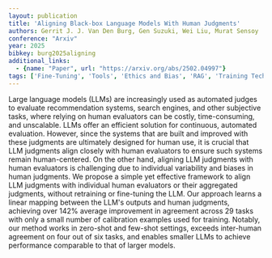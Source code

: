 ```yaml
---
layout: publication
title: 'Aligning Black-box Language Models With Human Judgments'
authors: Gerrit J. J. Van Den Burg, Gen Suzuki, Wei Liu, Murat Sensoy
conference: "Arxiv"
year: 2025
bibkey: burg2025aligning
additional_links:
  - {name: "Paper", url: "https://arxiv.org/abs/2502.04997"}
tags: ['Fine-Tuning', 'Tools', 'Ethics and Bias', 'RAG', 'Training Techniques', 'Pretraining Methods', 'Few-Shot']
---
```

Large language models (LLMs) are increasingly used as automated judges to
evaluate recommendation systems, search engines, and other subjective tasks,
where relying on human evaluators can be costly, time-consuming, and
unscalable. LLMs offer an efficient solution for continuous, automated
evaluation. However, since the systems that are built and improved with these
judgments are ultimately designed for human use, it is crucial that LLM
judgments align closely with human evaluators to ensure such systems remain
human-centered. On the other hand, aligning LLM judgments with human evaluators
is challenging due to individual variability and biases in human judgments. We
propose a simple yet effective framework to align LLM judgments with individual
human evaluators or their aggregated judgments, without retraining or
fine-tuning the LLM. Our approach learns a linear mapping between the LLM's
outputs and human judgments, achieving over 142% average improvement in
agreement across 29 tasks with only a small number of calibration examples used
for training. Notably, our method works in zero-shot and few-shot settings,
exceeds inter-human agreement on four out of six tasks, and enables smaller
LLMs to achieve performance comparable to that of larger models.
